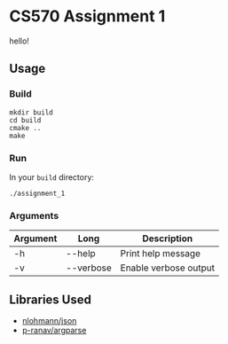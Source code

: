 # CS570 Assignment 1
hello!

## Usage
### Build
```shell
mkdir build
cd build
cmake ..
make
```

### Run
In your `build` directory:
```shell
./assignment_1
```

### Arguments

[//]: # (Table contained print query change load and clean commands, with some extra cells unfilled for what they do. Arguments will include long and short versions e.g. -v and --verbose)

| Argument | Long | Description           |
| --- | --- |-----------------------|
| -h | --help | Print help message    |
| -v | --verbose | Enable verbose output |

## Libraries Used
- [nlohmann/json](https://github.com/nlohmann/json)
- [p-ranav/argparse](https://github.com/p-ranav/argparse)